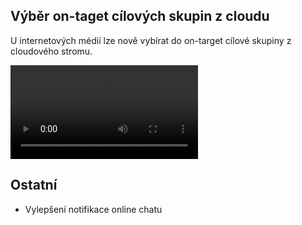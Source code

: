 ﻿---
categories: [fenix]
layout: fenix
---
## Výběr on-taget cílových skupin z cloudu
U internetových médií lze nově vybírat do on-target cílové skupiny z cloudového stromu. 

<video src="{{site.url}}/data/slozitecilovkyontarget.mp4" type="video/mp4" controls>On target ze stromu</video>


## Ostatní
<ul>
	<li>Vylepšení notifikace online chatu</li>
</ul>
